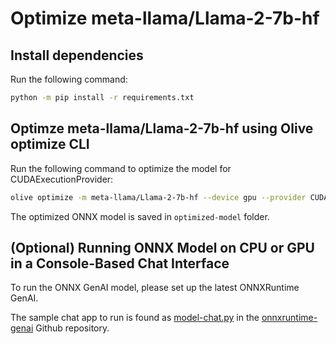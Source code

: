 # Optimize meta-llama/Llama-2-7b-hf

## Install dependencies

Run the following command:

```bash
python -m pip install -r requirements.txt
```

## Optimze meta-llama/Llama-2-7b-hf using Olive optimize CLI

Run the following command to optimize the model for CUDAExecutionProvider:

```bash
olive optimize -m meta-llama/Llama-2-7b-hf --device gpu --provider CUDAExecutionProvider --log_level 1 --precision int4
```

The optimized ONNX model is saved in `optimized-model` folder.

## (Optional) Running ONNX Model on CPU or GPU in a Console-Based Chat Interface

To run the ONNX GenAI model, please set up the latest ONNXRuntime GenAI.

The sample chat app to run is found as [model-chat.py](https://github.com/microsoft/onnxruntime-genai/blob/main/examples/python/model-chat.py) in the [onnxruntime-genai](https://github.com/microsoft/onnxruntime-genai/) Github repository.
